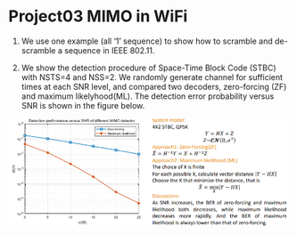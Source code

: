 # Project03 MIMO in WiFi
1.	We use one example (all ‘1’ sequence) to show how to scramble and de-scramble a sequence in IEEE 802.11.

2.	We show the detection procedure of Space-Time Block Code (STBC) with NSTS=4 and NSS=2. We randomly generate channel for sufficient times at each SNR level, and compared two decoders, zero-forcing (ZF) and maximum likelyhood(ML). The detection error probability versus SNR is shown in the figure below. 



![1](plot.png)

